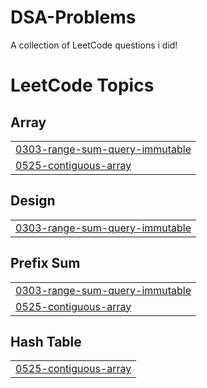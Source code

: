 # DSA-Problems
A collection of LeetCode questions i did!

<!---LeetCode Topics Start-->
# LeetCode Topics
## Array
|  |
| ------- |
| [0303-range-sum-query-immutable](https://github.com/dhruv343/DSA-Problems/tree/master/0303-range-sum-query-immutable) |
| [0525-contiguous-array](https://github.com/dhruv343/DSA-Problems/tree/master/0525-contiguous-array) |
## Design
|  |
| ------- |
| [0303-range-sum-query-immutable](https://github.com/dhruv343/DSA-Problems/tree/master/0303-range-sum-query-immutable) |
## Prefix Sum
|  |
| ------- |
| [0303-range-sum-query-immutable](https://github.com/dhruv343/DSA-Problems/tree/master/0303-range-sum-query-immutable) |
| [0525-contiguous-array](https://github.com/dhruv343/DSA-Problems/tree/master/0525-contiguous-array) |
## Hash Table
|  |
| ------- |
| [0525-contiguous-array](https://github.com/dhruv343/DSA-Problems/tree/master/0525-contiguous-array) |
<!---LeetCode Topics End-->
